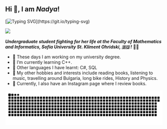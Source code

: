 ## Hi 👋, I am _Nadya_!

[![Typing SVG](https://readme-typing-svg.demolab.com?font=Fira+Code&size=21&pause=1000&color=C194F7&center=true&background=AA1F7400&multiline=true&width=1000&size=30&lines=Welcome+to+my+profile!)](https://git.io/typing-svg)

![](https://komarev.com/ghpvc/?username=NadyaRadeva&color=blueviolet)



**_Undergraduate student fighting for her life at the Faculty of Mathematics and Informatics, Sofia University St. Kliment Ohridski, :bulgaria:	!_**
 :woman_technologist:	

- :tea:	These days I am working on my university degree.
- 🌱 I’m currently learning C++.
- 🧠 Other languages I have learnt: C#, SQL
- :stars:	My other hobbies and interests include reading books, listening to music, travelling around Bulgaria, long bike rides, History and Physics.
- :book: Currently, I also have an Instagram page where I review books.



![Contribution snake example](https://github.com/NadyaRadeva/NadyaRadeva/blob/output/github-contribution-grid-snake.svg)
